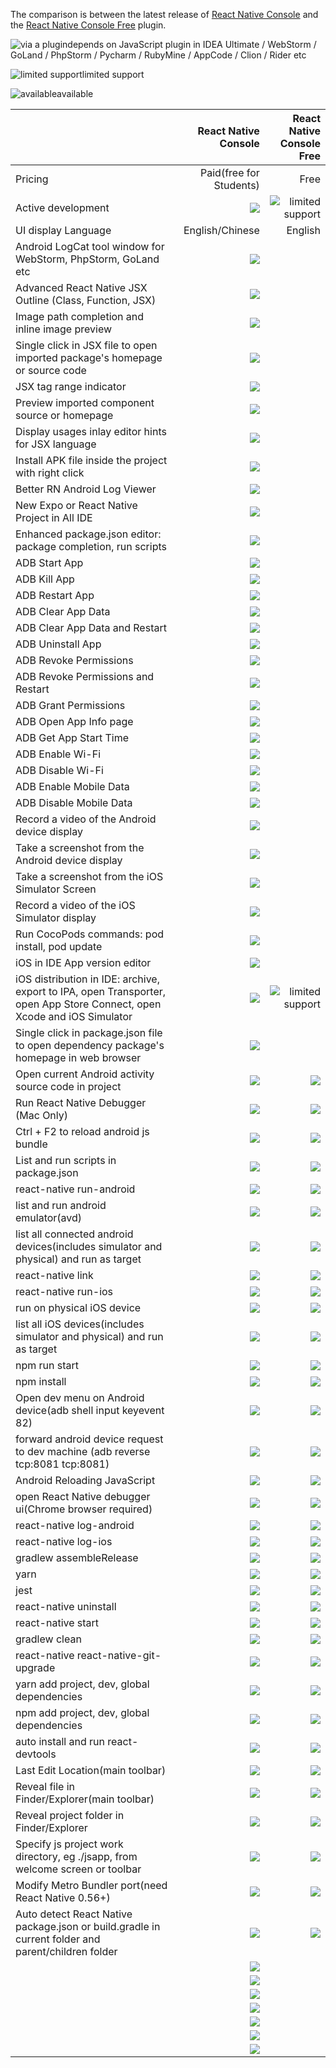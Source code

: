 [//]: # (title: Feature Comparison )
The comparison is between the latest release of [React Native Console](https://plugins.jetbrains.com/plugin/9564-react-native-console/)
and the [React Native Console Free](https://plugins.jetbrains.com/plugin/15016-react-native-console-free) plugin.

![via a plugin](icon-via-plugin.svg)depends on JavaScript plugin in IDEA Ultimate / WebStorm / GoLand / PhpStorm / Pycharm / RubyMine / AppCode / Clion / Rider etc

![limited support](icon-limited.svg)limited support

![available](icon-available.svg)available


|                                                                                                                         |     React Native Console |            React Native Console Free |
|-------------------------------------------------------------------------------------------------------------------------|-------------------------:|-------------------------------------:|
| Pricing                                                                                                                 |  Paid(free for Students) |                                 Free |
| Active development                                                                                                      |  ![](icon-available.svg) | ![limited support](icon-limited.svg) |
| UI display Language                                                                                                     |          English/Chinese |                              English |
| Android LogCat tool window for WebStorm, PhpStorm, GoLand etc                                                           |  ![](icon-available.svg) |                                      |
| Advanced React Native JSX Outline (Class, Function, JSX)                                                                | ![](icon-via-plugin.svg) |                                      |
| Image path completion and inline image preview                                                                          | ![](icon-via-plugin.svg) |                                      |
| Single click in JSX file to open imported package's homepage or source code                                             | ![](icon-via-plugin.svg) |                                      |
| JSX tag range indicator                                                                                                 | ![](icon-via-plugin.svg) |                                      |
| Preview imported component source or homepage                                                                           | ![](icon-via-plugin.svg) |                                      |
| Display usages inlay editor hints for JSX language                                                                      | ![](icon-via-plugin.svg) |                                      |
| Install APK file inside the project with right click                                                                    |  ![](icon-available.svg) |                                      |
| Better RN Android Log Viewer                                                                                            |  ![](icon-available.svg) |                                      |
| New Expo or React Native Project in All IDE                                                                             |  ![](icon-available.svg) |                                      |
| Enhanced package.json editor: package completion, run scripts                                                           |  ![](icon-available.svg) |                                      |
| ADB Start App                                                                                                           |  ![](icon-available.svg) |                                      |
| ADB Kill App                                                                                                            |  ![](icon-available.svg) |                                      |
| ADB Restart App                                                                                                         |  ![](icon-available.svg) |                                      |
| ADB Clear App Data                                                                                                      |  ![](icon-available.svg) |                                      |
| ADB Clear App Data and Restart                                                                                          |  ![](icon-available.svg) |                                      |
| ADB Uninstall App                                                                                                       |  ![](icon-available.svg) |                                      |
| ADB Revoke Permissions                                                                                                  |  ![](icon-available.svg) |                                      |
| ADB Revoke Permissions and Restart                                                                                      |  ![](icon-available.svg) |                                      |
| ADB Grant Permissions                                                                                                   |  ![](icon-available.svg) |                                      |
| ADB Open App Info page                                                                                                  |  ![](icon-available.svg) |                                      |
| ADB Get App Start Time                                                                                                  |  ![](icon-available.svg) |                                      |
| ADB Enable Wi-Fi                                                                                                        |  ![](icon-available.svg) |                                      |
| ADB Disable Wi-Fi                                                                                                       |  ![](icon-available.svg) |                                      |
| ADB Enable Mobile Data                                                                                                  |  ![](icon-available.svg) |                                      |
| ADB Disable Mobile Data                                                                                                 |  ![](icon-available.svg) |                                      |
| Record a video of the Android device display                                                                            |  ![](icon-available.svg) |                                      |
| Take a screenshot from the Android device display                                                                       |  ![](icon-available.svg) |                                      |
| Take a screenshot from the iOS Simulator Screen                                                                         |  ![](icon-available.svg) |                                      |
| Record a video of the iOS Simulator display                                                                             |  ![](icon-available.svg) |                                      |
| Run CocoPods commands: pod install, pod update                                                                          |  ![](icon-available.svg) |                                      |
| iOS in IDE App version editor                                                                                           |  ![](icon-available.svg) |                                      |
| iOS distribution in IDE: archive, export to IPA, open Transporter, open App Store Connect, open Xcode and iOS Simulator |  ![](icon-available.svg) | ![limited support](icon-limited.svg) |
| Single click in package.json file to open dependency package's homepage in web browser                                  |  ![](icon-available.svg) |                                      |
| Open current Android activity source code in project                                                                    |  ![](icon-available.svg) |              ![](icon-available.svg) |
| Run React Native Debugger (Mac Only)                                                                                    |  ![](icon-available.svg) |              ![](icon-available.svg) |
| Ctrl + F2 to reload android js bundle                                                                                   |  ![](icon-available.svg) |              ![](icon-available.svg) |
| List and run scripts in package.json                                                                                    |  ![](icon-available.svg) |              ![](icon-available.svg) |
| react-native run-android                                                                                                |  ![](icon-available.svg) |              ![](icon-available.svg) |
| list and run android emulator(avd)                                                                                      |  ![](icon-available.svg) |              ![](icon-available.svg) |
| list all connected android devices(includes simulator and physical) and run as target                                   |  ![](icon-available.svg) |              ![](icon-available.svg) |
| react-native link                                                                                                       |  ![](icon-available.svg) |              ![](icon-available.svg) |
| react-native run-ios                                                                                                    |  ![](icon-available.svg) |              ![](icon-available.svg) |
| run on physical iOS device                                                                                              |  ![](icon-available.svg) |              ![](icon-available.svg) |
| list all iOS devices(includes simulator and physical) and run as target                                                 |  ![](icon-available.svg) |              ![](icon-available.svg) |
| npm run start                                                                                                           |  ![](icon-available.svg) |              ![](icon-available.svg) |
| npm install                                                                                                             |  ![](icon-available.svg) |              ![](icon-available.svg) |
| Open dev menu on Android device(adb shell input keyevent 82)                                                            |  ![](icon-available.svg) |              ![](icon-available.svg) |
| forward android device request to dev machine (adb reverse tcp:8081 tcp:8081)                                           |  ![](icon-available.svg) |              ![](icon-available.svg) |
| Android Reloading JavaScript                                                                                            |  ![](icon-available.svg) |              ![](icon-available.svg) |
| open React Native debugger ui(Chrome browser required)                                                                  |  ![](icon-available.svg) |              ![](icon-available.svg) |
| react-native log-android                                                                                                |  ![](icon-available.svg) |              ![](icon-available.svg) |
| react-native log-ios                                                                                                    |  ![](icon-available.svg) |              ![](icon-available.svg) |
| gradlew assembleRelease                                                                                                 |  ![](icon-available.svg) |              ![](icon-available.svg) |
| yarn                                                                                                                    |  ![](icon-available.svg) |              ![](icon-available.svg) |
| jest                                                                                                                    |  ![](icon-available.svg) |              ![](icon-available.svg) |
| react-native uninstall                                                                                                  |  ![](icon-available.svg) |              ![](icon-available.svg) |
| react-native start                                                                                                      |  ![](icon-available.svg) |              ![](icon-available.svg) |
| gradlew clean                                                                                                           |  ![](icon-available.svg) |              ![](icon-available.svg) |
| react-native react-native-git-upgrade                                                                                   |  ![](icon-available.svg) |              ![](icon-available.svg) |
| yarn add project, dev, global dependencies                                                                              |  ![](icon-available.svg) |              ![](icon-available.svg) |
| npm add project, dev, global dependencies                                                                               |  ![](icon-available.svg) |              ![](icon-available.svg) |
| auto install and run react-devtools                                                                                     |  ![](icon-available.svg) |              ![](icon-available.svg) |
| Last Edit Location(main toolbar)                                                                                        |  ![](icon-available.svg) |              ![](icon-available.svg) |
| Reveal file in Finder/Explorer(main toolbar)                                                                            |  ![](icon-available.svg) |              ![](icon-available.svg) |
| Reveal project folder in Finder/Explorer                                                                                |  ![](icon-available.svg) |              ![](icon-available.svg) |
| Specify js project work directory, eg ./jsapp, from welcome screen or toolbar                                           |  ![](icon-available.svg) |              ![](icon-available.svg) |
| Modify Metro Bundler port(need React Native 0.56+)                                                                      |  ![](icon-available.svg) |              ![](icon-available.svg) |
| Auto detect React Native package.json or build.gradle in current folder and parent/children folder                      |  ![](icon-available.svg) |              ![](icon-available.svg) |
|                                                                                                                         |  ![](icon-available.svg) |                                      |
|                                                                                                                         |  ![](icon-available.svg) |                                      |
|                                                                                                                         |  ![](icon-available.svg) |                                      |
|                                                                                                                         |  ![](icon-available.svg) |                                      |
|                                                                                                                         |  ![](icon-available.svg) |                                      |
|                                                                                                                         |  ![](icon-available.svg) |                                      |
|                                                                                                                         |  ![](icon-available.svg) |                                      |
